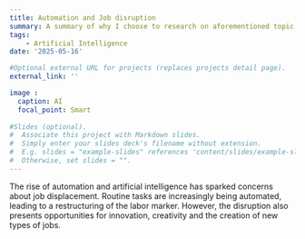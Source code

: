 ```yaml
---
title: Automation and Job disruption
summary: A summary of why I choose to research on aforementioned topic.
tags:
    - Artificial Intelligence
date: '2025-05-16'

#Optional external URL for projects (replaces projects detail page).
external_link: ''

image :
  caption: AI
  focal_point: Smart
  
#Slides (optional).
#  Associate this project with Markdown slides.
#  Simply enter your slides deck's filename without extension.
#  E.g. slides = "example-slides" references 'content/slides/example-slides.md'
#  Otherwise, set slides = "".
---
```


The rise of automation and artificial intelligence has sparked concerns
about job displacement. Routine tasks are increasingly being automated,
leading to a restructuring of the labor marker. However, the disruption 
also presents opportunities for innovation, creativity and the creation of
new types of jobs.
